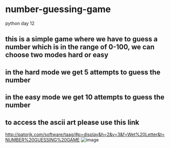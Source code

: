 # number-guessing-game
python day 12
## this is a simple game where we have to guess a number which is in the range of 0-100, we can choose two modes hard or easy
## in the hard mode we get 5 attempts to guess the number
## in the easy mode we get 10 attempts to guess the number
## to access the ascii art please use this link
http://patorjk.com/software/taag/#p=display&h=2&v=3&f=Wet%20Letter&t=NUMBER%20GUESSING%20GAME
![image](https://github.com/samyukthdraj/number-guessing-game/assets/75676432/e6684c96-b75a-4de9-a7c2-b39b8ec2f288)

